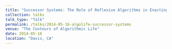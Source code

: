 ```yaml
---
title: "Successor Systems: The Role of Reflexive Algorithms in Enacting Ideological Critique"
collection: talks
talk_type: "Talk"
permalink: /talks/2014-05-16-algolife-successor-systems
venue: "The Contours of Algorithmic Life"
date: 2014-05-16
location: "Davis, CA"
---
```

